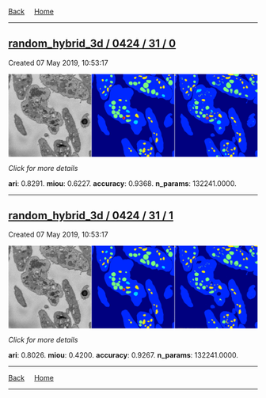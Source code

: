 
[Back](..)&nbsp;&nbsp;&nbsp;&nbsp;&nbsp;[Home](https://leapmanlab.github.io/snapshots)

---

<div class="summary"><a href="0"><h2>random_hybrid_3d / 0424 / 31 / 0</h2></a><p>Created 07 May 2019, 10:53:17
</p><a href="0"><img src="0/media/summary.png" align="center"></a><p>
<i>Click for more details</i>
</p></div>

**ari**: 0.8291. **miou**: 0.6227. **accuracy**: 0.9368. **n_params**: 132241.0000. 

---

<div class="summary"><a href="1"><h2>random_hybrid_3d / 0424 / 31 / 1</h2></a><p>Created 07 May 2019, 10:53:17
</p><a href="1"><img src="1/media/summary.png" align="center"></a><p>
<i>Click for more details</i>
</p></div>

**ari**: 0.8026. **miou**: 0.4200. **accuracy**: 0.9267. **n_params**: 132241.0000. 

---

[Back](..)&nbsp;&nbsp;&nbsp;&nbsp;&nbsp;[Home](https://leapmanlab.github.io/snapshots)

---
